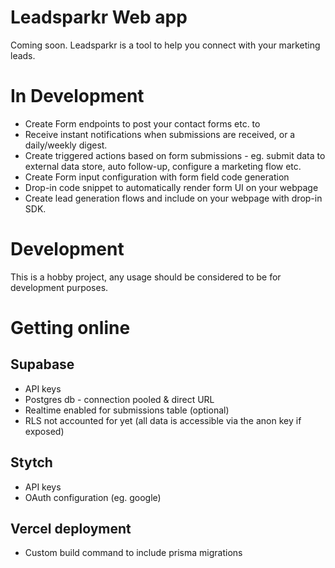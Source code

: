# Leadsparkr Web app
Coming soon. Leadsparkr is a tool to help you connect with your marketing leads.

# In Development
- Create Form endpoints to post your contact forms etc. to
- Receive instant notifications when submissions are received, or a daily/weekly digest.
- Create triggered actions based on form submissions - eg. submit data to external data store, auto follow-up, configure a marketing flow etc.
- Create Form input configuration with form field code generation
- Drop-in code snippet to automatically render form UI on your webpage
- Create lead generation flows and include on your webpage with drop-in SDK.

# Development
This is a hobby project, any usage should be considered to be for development purposes.

# Getting online
## Supabase
- API keys
- Postgres db - connection pooled & direct URL
- Realtime enabled for submissions table (optional)
- RLS not accounted for yet (all data is accessible via the anon key if exposed)


## Stytch 
- API keys
- OAuth configuration (eg. google)

## Vercel deployment
- Custom build command to include prisma migrations